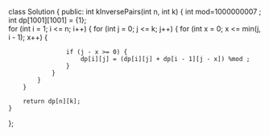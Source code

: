 class Solution {
public:
    int kInversePairs(int n, int k) {
        int mod=1000000007 ;
             int dp[1001][1001] = {1};  
        for (int i = 1; i <= n; i++) {
            for (int j = 0; j <= k; j++) {
                for (int x = 0; x <= min(j, i - 1); x++) {
                    
                    if (j - x >= 0) {
                        dp[i][j] = (dp[i][j] + dp[i - 1][j - x]) %mod ;
                    }
                }
            }
        }

        return dp[n][k];
    }
};
